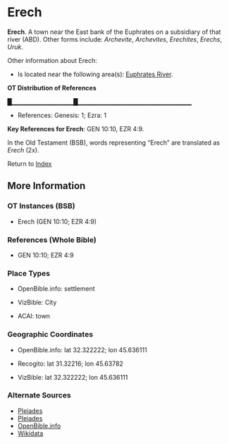 # Erech
**Erech**. 
A town near the East bank of the Euphrates on a subsidiary of that river (ABD). 
Other forms include: 
*Archevite*, *Archevites*, *Erechites*, *Erechs*, *Uruk*. 




Other information about Erech:


* Is located near the following area(s): 
[Euphrates River](Euphrates.md). 


**OT Distribution of References**

█▁▁▁▁▁▁▁▁▁▁▁▁▁█▁▁▁▁▁▁▁▁▁▁▁▁▁▁▁▁▁▁▁▁▁▁▁▁
* References: Genesis: 1; Ezra: 1



**Key References for Erech**: 
GEN 10:10, EZR 4:9. 


In the Old Testament (BSB), words representing “Erech” are translated as 
*Erech* (2x). 




Return to [Index](00-Index.md)

## More Information

### OT Instances (BSB)

* Erech (GEN 10:10; EZR 4:9)



### References (Whole Bible)

* GEN 10:10; EZR 4:9


### Place Types

* OpenBible.info: settlement

* VizBible: City

* ACAI: town



### Geographic Coordinates

* OpenBible.info: lat 32.322222; lon 45.636111

* Recogito: lat 31.32216; lon 45.63782

* VizBible: lat 32.322222; lon 45.636111



### Alternate Sources

* [Pleiades](https://pleiades.stoa.org/places/912986)
* [Pleiades](http://pleiades.stoa.org/places/912986)
* [OpenBible.info](https://www.openbible.info/geo/ancient/a5db1a6)
* [Wikidata](http://www.wikidata.org/entity/Q168518)



